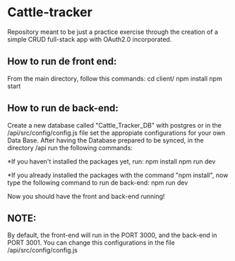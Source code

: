 # Cattle-tracker

Repository meant to be just a practice exercise through the creation of a simple CRUD full-stack app with OAuth2.0 incorporated. 
 

## How to run de front end:

From the main directory, follow this commands:
cd client/
npm install
npm start

## How to run de back-end:

Create a new database called "Cattle_Tracker_DB" with postgres or in the /api/src/config/config.js file set the appropiate configurations for your own Data Base.
After having the Database prepared to be synced, in the directory /api run the following commands: 

*If you haven't installed the packages yet, run:
npm install
npm run dev

*If you already installed the packages with the command "npm install", now type the following command to run de back-end:
npm run dev


Now you should have the front and back-end running! 
## NOTE:
By default, the front-end will run in the PORT 3000, and the back-end in PORT 3001. You can change this configurations in the file /api/src/config/config.js
